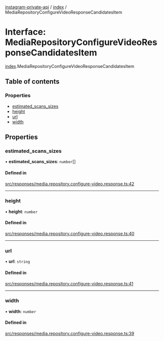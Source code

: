[instagram-private-api](../../README.md) / [index](../../modules/index.md) / MediaRepositoryConfigureVideoResponseCandidatesItem

# Interface: MediaRepositoryConfigureVideoResponseCandidatesItem

[index](../../modules/index.md).MediaRepositoryConfigureVideoResponseCandidatesItem

## Table of contents

### Properties

- [estimated\_scans\_sizes](MediaRepositoryConfigureVideoResponseCandidatesItem.md#estimated_scans_sizes)
- [height](MediaRepositoryConfigureVideoResponseCandidatesItem.md#height)
- [url](MediaRepositoryConfigureVideoResponseCandidatesItem.md#url)
- [width](MediaRepositoryConfigureVideoResponseCandidatesItem.md#width)

## Properties

### estimated\_scans\_sizes

• **estimated\_scans\_sizes**: `number`[]

#### Defined in

[src/responses/media.repository.configure-video.response.ts:42](https://github.com/Nerixyz/instagram-private-api/blob/0e0721c/src/responses/media.repository.configure-video.response.ts#L42)

___

### height

• **height**: `number`

#### Defined in

[src/responses/media.repository.configure-video.response.ts:40](https://github.com/Nerixyz/instagram-private-api/blob/0e0721c/src/responses/media.repository.configure-video.response.ts#L40)

___

### url

• **url**: `string`

#### Defined in

[src/responses/media.repository.configure-video.response.ts:41](https://github.com/Nerixyz/instagram-private-api/blob/0e0721c/src/responses/media.repository.configure-video.response.ts#L41)

___

### width

• **width**: `number`

#### Defined in

[src/responses/media.repository.configure-video.response.ts:39](https://github.com/Nerixyz/instagram-private-api/blob/0e0721c/src/responses/media.repository.configure-video.response.ts#L39)
